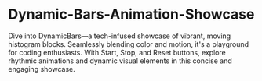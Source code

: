 # Dynamic-Bars-Animation-Showcase
Dive into DynamicBars—a tech-infused showcase of vibrant, moving histogram blocks. Seamlessly blending color and motion, it's a playground for coding enthusiasts. With Start, Stop, and Reset buttons, explore rhythmic animations and dynamic visual elements in this concise and engaging showcase.
